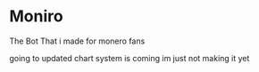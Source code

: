 # Moniro 
The Bot That i made for monero fans

going to updated chart system is coming im just not making it yet
